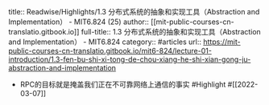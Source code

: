title:: Readwise/Highlights/1.3 分布式系统的抽象和实现工具（Abstraction and Implementation） - MIT6.824 (25)
author:: [[mit-public-courses-cn-translatio.gitbook.io]]
full-title:: 1.3 分布式系统的抽象和实现工具（Abstraction and Implementation） - MIT6.824
category:: #articles
url:: https://mit-public-courses-cn-translatio.gitbook.io/mit6-824/lecture-01-introduction/1.3-fen-bu-shi-xi-tong-de-chou-xiang-he-shi-xian-gong-ju-abstraction-and-implementation

- RPC的目标就是掩盖我们正在不可靠网络上通信的事实 #Highlight #[[2022-03-07]]